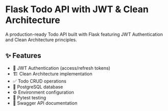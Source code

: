 # Flask Todo API with JWT & Clean Architecture

A production-ready Todo API built with Flask featuring JWT Authentication and Clean Architecture principles.

## ✨ Features
- 🔐 JWT Authentication (access/refresh tokens)
- 🏗️ Clean Architecture implementation
- ✅ Todo CRUD operations
- 🐘 PostgreSQL database
- ⚙️ Environment configuration
- 🧪 Pytest testing
- 📖 Swagger API documentation

